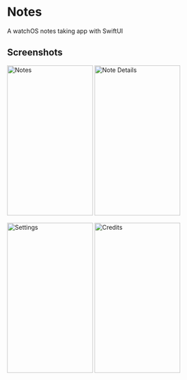 # Notes
A watchOS notes taking app with SwiftUI

## Screenshots
<img src="https://github.com/IniongunIsaac/Notes-WatchOS/tree/main/Screenshots/Notes.png" width="200" height="350" alt="Notes">     <img src="https://github.com/IniongunIsaac/Notes-WatchOS/tree/main/Screenshots/Details.png" width="200" height="350" alt="Note Details">

<img src="https://github.com/IniongunIsaac/Notes-WatchOS/tree/main/Screenshots/Settings.png" width="200" height="350" alt="Settings">     <img src="https://github.com/IniongunIsaac/Notes-WatchOS/tree/main/Screenshots/Credits.png" width="200" height="350" alt="Credits">
